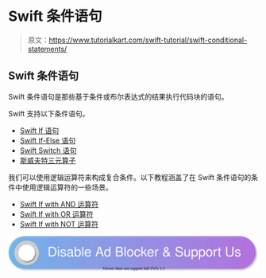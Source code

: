# Swift 条件语句

> 原文：<https://www.tutorialkart.com/swift-tutorial/swift-conditional-statements/>

## Swift 条件语句

Swift 条件语句是那些基于条件或布尔表达式的结果执行代码块的语句。

Swift 支持以下条件语句。

*   [Swift If 语句](https://www.tutorialkart.com/swift-tutorial/swift-if/)
*   [Swift If-Else 语句](https://www.tutorialkart.com/swift-tutorial/swift-if-else/)
*   [Swift Switch 语句](https://www.tutorialkart.com/swift-tutorial/swift-switch/)
*   [斯威夫特三元算子](https://www.tutorialkart.com/swift-tutorial/swift-ternary-operator/)

我们可以使用逻辑运算符来构成复合条件。以下教程涵盖了在 Swift 条件语句的条件中使用逻辑运算符的一些场景。

*   [Swift If with AND 运算符](https://www.tutorialkart.com/swift-tutorial/swift-if-and/)
*   [Swift If with OR 运算符](https://www.tutorialkart.com/swift-tutorial/swift-if-or/)
*   [Swift If with NOT 运算符](https://www.tutorialkart.com/swift-tutorial/swift-if-not/)

[![](img/925da31b32d6bc3827932f6c8afb11bb.png)](https://www.tutorialkart.com/)